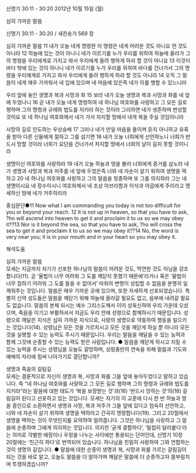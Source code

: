 신명기 30:11 - 30:20 
2012년 10월 15일 (월)

심히 가까운 말씀



신명기 30:11 - 30:20 / 새찬송가 569 장


심히 가까운 말씀
11 내가 오늘 네게 명령한 이 명령은 네게 어려운 것도 아니요 먼 것도 아니라 12 하늘에 있는 것이 아니니 네가 이르기를 누가 우리를 위하여 하늘에 올라가 그의 명령을 우리에게로 가지고 와서 우리에게 들려 행하게 하랴 할 것이 아니요 13 이것이 바다 밖에 있는 것이 아니니 네가 이르기를 누가 우리를 위하여 바다를 건너가서 그의 명령을 우리에게로 가지고 와서 우리에게 들려 행하게 하랴 할 것도 아니라 14 오직 그 말씀이 네게 매우 가까워서 네 입에 있으며 네 마음에 있은즉 네가 이를 행할 수 있느니라

우리 앞에 놓인 생명과 복과 사망과 화
15 보라 내가 오늘 생명과 복과 사망과 화를 네 앞에 두었나니 16 곧 내가 오늘 네게 명령하여 네 하나님 여호와를 사랑하고 그 모든 길로 행하며 그의 명령과 규례와 법도를 지키라 하는 것이라 그리하면 네가 생존하며 번성할 것이요 또 네 하나님 여호와께서 네가 가서 차지할 땅에서 네게 복을 주실 것임이니라

사망의 길로 인도하는 우상숭배
17 그러나 네가 만일 마음을 돌이켜 듣지 아니하고 유혹을 받아 다른 신들에게 절하고 그를 섬기면 18 내가 오늘 너희에게 선언하노니 너희가 반드시 망할 것이라 너희가 요단을 건너가서 차지할 땅에서 너희의 날이 길지 못할 것이니라

생명이신 여호와를 사랑하라
19 내가 오늘 하늘과 땅을 불러 너희에게 증거를 삼노라 내가 생명과 사망과 복과 저주를 네 앞에 두었은즉 너와 네 자손이 살기 위하여 생명을 택하고 20 네 하나님 여호와를 사랑하고 그의 말씀을 청종하며 또 그를 의지하라 그는 네 생명이시요 네 장수이시니 여호와께서 네 조상 아브라함과 이삭과 야곱에게 주리라고 맹세하신 땅에 네가 거주하리라

중심문단●11 Now what I am commanding you today is not too difficult for you or beyond your reach. 12 It is not up in heaven, so that you have to ask, ?ho will ascend into heaven to get it and proclaim it to us so we may obey it??13 Nor is it beyond the sea, so that you have to ask, ?ho will cross the sea to get it and proclaim it to us so we may obey it??14 No, the word is very near you; it is in your mouth and in your heart so you may obey it.

해석도움





심히 가까운 말씀  
모세는 지금까지 자기가 선포한 하나님의 말씀이 어려운 것도, 막연한 것도 아님을 강조합니다(11). 곧 ‘율법이 너무 어려워 그 도를 깨닫지 못했기 때문에’라거나 혹은 ‘율법이 너무 접하기 어려워 그 도를 들을 수 없어서’ 따위의 변명이 성립할 수 없음을 분명히 일깨워주는 것입니다. 말씀은 매우 가까운 곳에 있으며, 또한 자세하게 선포되었습니다. 특별히 신약 성도들은 말씀을 깨닫기 위해 하늘에 올라갈 필요도 없고, 음부에 내려갈 필요도 없습니다. 말씀의 본체 되시는 예수 그리스도께서 이미 성육신하여 우리 가운데 오셨으며, 죽음을 이기고 부활하셔서 지금도 우리 안에 성령으로 함께하시기 때문입니다. 성령으로 깨달은 지식은 심히 가까운 지식으로, 사랑의 생명으로 약동하여 행동을 일으키는 것입니다(14). 성령님은 모든 것을 가르치시고 모든 것을 깨닫게 하실 뿐 아니라 모든 것을 실행할 수 있는 능력도 주시기 때문입니다. 우리는 말씀을 깨달을 수 있는 능력과 함께 그것에 순종할 수 있는 능력도 받은 사람입니다.
● 말씀을 깨닫게 하시고 지킬 수 있는 능력을 주시는 성령님을 오늘도 갈망하며, 성령충만의 연속을 위해 말씀과 기도와 예배의 자리에 힘써 나아가기로 결단합니까?

생명과 죽음의 갈림길  
모세는 결론적으로 자신이 생명과 복, 사망과 화를 그들 앞에 놓아두었다고 말하고 있습니다. 즉 “네 하나님 여호와를 사랑하고 그 모든 길로 행하며 그의 명령과 규례와 법도를 지키라”라는 말씀에 대한 태도가 ‘복을 보장받는 것’과(16) ‘반드시 망하는 것’의(18) 갈림길이 된다고 선포하고 있는 것입니다. 모세는 자기의 이 교훈에 다시 한 번 하늘과 땅을 증인으로 소환하면서 생명과 사망, 복과 저주가 그들 앞에 있다고 엄숙히 선언하고, 너와 네 자손이 살기 위하여 생명을 택하라고 간곡히 명령합니다(19). 그리고 20절에서 생명을 택하는 것이 무엇인지를 요약하여 알려줍니다. 그것은 하나님을 사랑하고 그 말씀에 순종하며 그에게 의지하는 것입니다. 의지란 ‘굳게 결합하다’, ‘밀접히 달라붙다’라는 의미로 각별한 애정이나 우정을 나누는 사이에만 통용되는 단어인데, 신명기 10장 20절에는 ‘친근히 하다’로 번역되어 있습니다. 하나님을 친밀히 사랑하여 그와 연합하는 것이 생명의 길입니다.
● 말씀에 대한 순종이 생명과 복, 사망과 화를 가르는 갈림길이 되는 것을 바로 알고, 오늘도 말씀을 더 알아가며 깨달은 말씀에 더 순종하고자 몸부림치며 투쟁하겠습니까?